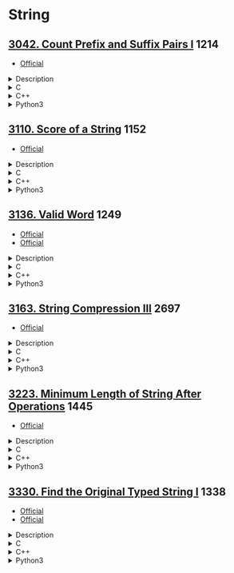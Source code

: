 # String

## [3042. Count Prefix and Suffix Pairs I](https://leetcode.com/problems/count-prefix-and-suffix-pairs-i/)  1214

- [Official](https://leetcode.com/problems/count-prefix-and-suffix-pairs-i/editorial/)

<details><summary>Description</summary>

```text
You are given a 0-indexed string array words.

Let's define a boolean function isPrefixAndSuffix that takes two strings, str1 and str2:
- isPrefixAndSuffix(str1, str2) returns true if str1 is both a prefix and a suffix of str2, and false otherwise.

For example, isPrefixAndSuffix("aba", "ababa") is true because "aba" is a prefix of "ababa" and also a suffix,
but isPrefixAndSuffix("abc", "abcd") is false.

Return an integer denoting the number of index pairs (i, j) such that i < j,
and isPrefixAndSuffix(words[i], words[j]) is true.

Example 1:
Input: words = ["a","aba","ababa","aa"]
Output: 4
Explanation: In this example, the counted index pairs are:
i = 0 and j = 1 because isPrefixAndSuffix("a", "aba") is true.
i = 0 and j = 2 because isPrefixAndSuffix("a", "ababa") is true.
i = 0 and j = 3 because isPrefixAndSuffix("a", "aa") is true.
i = 1 and j = 2 because isPrefixAndSuffix("aba", "ababa") is true.
Therefore, the answer is 4.

Example 2:
Input: words = ["pa","papa","ma","mama"]
Output: 2
Explanation: In this example, the counted index pairs are:
i = 0 and j = 1 because isPrefixAndSuffix("pa", "papa") is true.
i = 2 and j = 3 because isPrefixAndSuffix("ma", "mama") is true.
Therefore, the answer is 2.

Example 3:
Input: words = ["abab","ab"]
Output: 0
Explanation: In this example, the only valid index pair is i = 0 and j = 1,
and isPrefixAndSuffix("abab", "ab") is false.
Therefore, the answer is 0.

Constraints:
1 <= words.length <= 50
1 <= words[i].length <= 10
words[i] consists only of lowercase English letters.
```

<details><summary>Hint</summary>

```text
1. Iterate through all index pairs (i, j), such that i < j, and check isPrefixAndSuffix(words[i], words[j]).
2. The answer is the total number of pairs where isPrefixAndSuffix(words[i], words[j]) == true.
```

</details>

</details>

<details><summary>C</summary>

```c
int countPrefixSuffixPairs(char** words, int wordsSize) {
    int retVal = 0;

    int wordiSize, wordjSize;
    int i, j;
    for (i = 0; i < wordsSize; ++i) {
        for (j = i + 1; j < wordsSize; ++j) {
            wordiSize = strlen(words[i]);
            wordjSize = strlen(words[j]);
            if (wordiSize > wordjSize) {
                continue;
            }

            if (strncmp(words[j], words[i], wordiSize) != 0) {
                continue;
            }
            if (strncmp(words[j] + (wordjSize - wordiSize), words[i], wordiSize) != 0) {
                continue;
            }

            ++retVal;
        }
    }

    return retVal;
}
```

</details>

<details><summary>C++</summary>

```c++
class Solution {
   public:
    int countPrefixSuffixPairs(vector<string>& words) {
        int retVal = 0;

        int wordsSize = words.size();
        for (int i = 0; i < wordsSize; ++i) {
            for (int j = i + 1; j < wordsSize; ++j) {
                string str1 = words[i];
                string str2 = words[j];
                if (str1.size() > str2.size()) {
                    continue;
                }

                if ((str2.find(str1) == 0) && (str2.rfind(str1) == str2.size() - str1.size())) {
                    ++retVal;
                }
            }
        }

        return retVal;
    }
};
```

</details>

<details><summary>Python3</summary>

```python
class Solution:
    def countPrefixSuffixPairs(self, words: List[str]) -> int:
        retVal = 0

        wordsSize = len(words)
        for i in range(wordsSize):
            for j in range(i + 1, wordsSize):
                str1 = words[i]
                str2 = words[j]
                if len(str1) > len(str2):
                    continue

                if (str2.startswith(str1)) and (str2.endswith(str1)):
                    retVal += 1

        return retVal
```

</details>

## [3110. Score of a String](https://leetcode.com/problems/score-of-a-string/)  1152

- [Official](https://leetcode.com/problems/score-of-a-string/editorial/)

<details><summary>Description</summary>

```text
You are given a string s.
The score of a string is defined as the sum of the absolute difference between the ASCII values of adjacent characters.

Return the score of s.

Example 1:
Input: s = "hello"
Output: 13
Explanation:
The ASCII values of the characters in s are: 'h' = 104, 'e' = 101, 'l' = 108, 'o' = 111.
So, the score of s would be |104 - 101| + |101 - 108| + |108 - 108| + |108 - 111| = 3 + 7 + 0 + 3 = 13.

Example 2:
Input: s = "zaz"
Output: 50
Explanation:
The ASCII values of the characters in s are: 'z' = 122, 'a' = 97.
So, the score of s would be |122 - 97| + |97 - 122| = 25 + 25 = 50.

Constraints:
2 <= s.length <= 100
s consists only of lowercase English letters.
```

<details><summary>Hint</summary>

```text
1. Sum the difference between all the adjacent characters by just taking the absolute difference of their ASCII values.
```

</details>

</details>

<details><summary>C</summary>

```c
int scoreOfString(char* s) {
    int retVal = 0;

    int sSize = strlen(s);
    int i;
    for (i = 1; i < sSize; ++i) {
        retVal += abs(s[i - 1] - s[i]);
    }

    return retVal;
}
```

</details>

<details><summary>C++</summary>

```c++
class Solution {
   public:
    int scoreOfString(string s) {
        int retVal = 0;

        int sSize = s.size();
        for (int i = 1; i < sSize; ++i) {
            retVal += abs(s[i - 1] - s[i]);
        }

        return retVal;
    }
};
```

</details>

<details><summary>Python3</summary>

```python
class Solution:
    def scoreOfString(self, s: str) -> int:
        retVal = 0

        sSize = len(s)
        for i in range(1, sSize):
            retVal += abs(ord(s[i-1]) - ord(s[i]))

        return retVal
```

</details>

## [3136. Valid Word](https://leetcode.com/problems/valid-word/)  1249

- [Official](https://leetcode.com/problems/valid-word/editorial/)
- [Official](https://leetcode.cn/problems/valid-word/solutions/3717148/you-xiao-dan-ci-by-leetcode-solution-qege/)

<details><summary>Description</summary>

```text
A word is considered valid if:
- It contains a minimum of 3 characters.
- It contains only digits (0-9), and English letters (uppercase and lowercase).
- It includes at least one vowel.
- It includes at least one consonant.

You are given a string word.

Return true if word is valid, otherwise, return false.

Notes:
- 'a', 'e', 'i', 'o', 'u', and their uppercases are vowels.
- A consonant is an English letter that is not a vowel.

Example 1:
Input: word = "234Adas"
Output: true
Explanation:
This word satisfies the conditions.

Example 2:
Input: word = "b3"
Output: false
Explanation:
The length of this word is fewer than 3, and does not have a vowel.

Example 3:
Input: word = "a3$e"
Output: false
Explanation:
This word contains a '$' character and does not have a consonant.

Constraints:
1 <= word.length <= 20
word consists of English uppercase and lowercase letters, digits, '@', '#', and '$'.
```

<details><summary>Hint</summary>

```text
1. Use if-else to check all the conditions.
```

</details>

</details>

<details><summary>C</summary>

```c
bool isValid(char* word) {
    bool retVal = false;

    int wordSize = strlen(word);
    if (wordSize < 3) {
        return retVal;
    }

    bool hasVowel = false;
    bool hasConsonant = false;
    for (int i = 0; i < wordSize; ++i) {
        char c = word[i];
        if (isalpha(c)) {
            c = tolower(c);
            if (c == 'a' || c == 'e' || c == 'i' || c == 'o' || c == 'u') {
                hasVowel = true;
            } else {
                hasConsonant = true;
            }
        } else if (isdigit(c)) {
            continue;
        } else {
            return retVal;
        }
    }
    retVal = hasVowel && hasConsonant;

    return retVal;
}
```

</details>

<details><summary>C++</summary>

```c++
class Solution {
   public:
    bool isValid(string word) {
        bool retVal = false;

        int wordSize = word.size();
        if (wordSize < 3) {
            return retVal;
        }

        bool hasVowel = false;
        bool hasConsonant = false;
        for (char c : word) {
            if (isalpha(c)) {
                c = tolower(c);
                if (c == 'a' || c == 'e' || c == 'i' || c == 'o' || c == 'u') {
                    hasVowel = true;
                } else {
                    hasConsonant = true;
                }
            } else if (isdigit(c)) {
                continue;
            } else {
                return retVal;
            }
        }
        retVal = hasVowel && hasConsonant;

        return retVal;
    }
};
```

</details>

<details><summary>Python3</summary>

```python
class Solution:
    def isValid(self, word: str) -> bool:
        retVal = False

        wordSize = len(word)
        if wordSize < 3:
            return retVal

        hasVowel = False
        hasConsonant = False
        for c in word:
            if c.isalpha():
                if c.lower() in "aeiou":
                    hasVowel = True
                else:
                    hasConsonant = True
            elif c.isdigit():
                continue
            else:
                return retVal
        retVal = hasVowel and hasConsonant

        return retVal
```

</details>

## [3163. String Compression III](https://leetcode.com/problems/string-compression-iii/)  2697

- [Official](https://leetcode.com/problems/string-compression-iii/editorial/)

<details><summary>Description</summary>

```text
Given a string word, compress it using the following algorithm:
- Begin with an empty string comp. While word is not empty, use the following operation:
  - Remove a maximum length prefix of word made of a single character c repeating at most 9 times.
  - Append the length of the prefix followed by c to comp.

Return the string comp.

Example 1:
Input: word = "abcde"
Output: "1a1b1c1d1e"
Explanation:
Initially, comp = "".
Apply the operation 5 times, choosing "a", "b", "c", "d", and "e" as the prefix in each operation.
For each prefix, append "1" followed by the character to comp.

Example 2:
Input: word = "aaaaaaaaaaaaaabb"
Output: "9a5a2b"
Explanation:
Initially, comp = "".
Apply the operation 3 times, choosing "aaaaaaaaa", "aaaaa", and "bb" as the prefix in each operation.
For prefix "aaaaaaaaa", append "9" followed by "a" to comp.
For prefix "aaaaa", append "5" followed by "a" to comp.
For prefix "bb", append "2" followed by "b" to comp.

Constraints:
1 <= word.length <= 2 * 10^5
word consists only of lowercase English letters.
```

<details><summary>Hint</summary>

```text
1. Each time, just cut the same character in prefix up to at max 9 times. It’s always better to cut a bigger prefix.
```

</details>

</details>

<details><summary>C</summary>

```c
char* compressedString(char* word) {
    char* pRetVal = NULL;

    int wordSize = strlen(word);
    int retValSize = 2 * wordSize + 1;
    pRetVal = (char*)malloc(retValSize * sizeof(char));
    if (pRetVal == NULL) {
        perror("malloc");
        return pRetVal;
    }
    memset(pRetVal, 0, (retValSize * sizeof(char)));

    int idx = 0;
    int count = 1;
    int i;
    for (i = 1; i < wordSize; ++i) {
        if ((word[i] == word[i - 1]) && (count < 9)) {
            count++;
            continue;
        }
        idx += snprintf(pRetVal + idx, retValSize - idx, "%d%c", count, word[i - 1]);
        count = 1;
    }
    idx += snprintf(pRetVal + idx, retValSize - idx, "%d%c", count, word[wordSize - 1]);

    return pRetVal;
}
```

</details>

<details><summary>C++</summary>

```c++
class Solution {
   public:
    string compressedString(string word) {
        string retVal;

        int wordSize = word.size();

        int count = 1;
        for (int i = 1; i < wordSize; ++i) {
            if ((word[i] == word[i - 1]) && (count < 9)) {
                count++;
                continue;
            }
            retVal += (to_string(count) + word[i - 1]);
            count = 1;
        }
        retVal += (to_string(count) + word[wordSize - 1]);

        return retVal;
    }
};
```

</details>

<details><summary>Python3</summary>

```python
class Solution:
    def compressedString(self, word: str) -> str:
        retVal = ""

        wordSize = len(word)

        count = 1
        for i in range(1, wordSize):
            if (word[i] == word[i-1]) and (count < 9):
                count += 1
                continue
            retVal += (str(count) + word[i-1])
            count = 1
        retVal += (str(count) + word[wordSize-1])

        return retVal
```

</details>

## [3223. Minimum Length of String After Operations](https://leetcode.com/problems/minimum-length-of-string-after-operations/)  1445

- [Official](https://leetcode.com/problems/minimum-length-of-string-after-operations/editorial/)

<details><summary>Description</summary>

```text
You are given a string s.

You can perform the following process on s any number of times:
- Choose an index i in the string such that
  there is at least one character to the left of index i that is equal to s[i],
  and at least one character to the right that is also equal to s[i].
- Delete the closest character to the left of index i that is equal to s[i].
- Delete the closest character to the right of index i that is equal to s[i].

Return the minimum length of the final string s that you can achieve.

Example 1:
Input: s = "abaacbcbb"
Output: 5
Explanation:
We do the following operations:
Choose index 2, then remove the characters at indices 0 and 3. The resulting string is s = "bacbcbb".
Choose index 3, then remove the characters at indices 0 and 5. The resulting string is s = "acbcb".

Example 2:
Input: s = "aa"
Output: 2
Explanation:
We cannot perform any operations, so we return the length of the original string.

Constraints:
1 <= s.length <= 2 * 10^5
s consists only of lowercase English letters.
```

<details><summary>Hint</summary>

```text
1. Only the frequency of each character matters in finding the final answer.
2. If a character occurs less than 3 times, we cannot perform any process with it.
3. Suppose there is a character that occurs at least 3 times in the string,
   we can repeatedly delete two of these characters until there are at most 2 occurrences left of it.
```

</details>

</details>

<details><summary>C</summary>

```c
int minimumLength(char* s) {
    int retVal = 0;

#define MAX_LETTTER (26)  // s consists only of lowercase English letters.
    int charFrequency[MAX_LETTTER];
    memset(charFrequency, 0, sizeof(charFrequency));

    int sSize = strlen(s);
    for (int i = 0; i < sSize; ++i) {
        charFrequency[s[i] - 'a']++;
    }

    for (int i = 0; i < MAX_LETTTER; ++i) {
        if (charFrequency[i] == 0) {
            continue;
        }

        if (charFrequency[i] % 2 == 0) {
            retVal += 2;
        } else {
            retVal += 1;
        }
    }

    return retVal;
}
```

</details>

<details><summary>C++</summary>

```c++
class Solution {
   public:
    int minimumLength(string s) {
        int retVal = 0;

        vector<int> charFrequency(26, 0);  // s consists only of lowercase English letters.
        for (char currentChar : s) {
            charFrequency[currentChar - 'a']++;
        }

        for (int frequency : charFrequency) {
            if (frequency == 0) {
                continue;
            }

            if (frequency % 2 == 0) {
                retVal += 2;
            } else {
                retVal += 1;
            }
        }

        return retVal;
    }
};
```

</details>

<details><summary>Python3</summary>

```python
class Solution:
    def minimumLength(self, s: str) -> int:
        retVal = 0

        # s consists only of lowercase English letters.
        charFrequency = [0] * 26
        for current_char in s:
            charFrequency[ord(current_char) - ord("a")] += 1

        for frequency in charFrequency:
            if frequency == 0:
                continue

            if frequency % 2 == 0:
                retVal += 2
            else:
                retVal += 1

        return retVal
```

</details>

## [3330. Find the Original Typed String I](https://leetcode.com/problems/find-the-original-typed-string-i/)  1338

- [Official](https://leetcode.com/problems/find-the-original-typed-string-i/editorial/)
- [Official](https://leetcode.cn/problems/find-the-original-typed-string-i/solutions/3706276/zhao-dao-chu-shi-shu-ru-zi-fu-chuan-i-by-y2ve/)

<details><summary>Description</summary>

```text
Alice is attempting to type a specific string on her computer.
However, she tends to be clumsy and may press a key for too long, resulting in a character being typed multiple times.

Although Alice tried to focus on her typing, she is aware that she may still have done this at most once.

You are given a string word, which represents the final output displayed on Alice's screen.

Return the total number of possible original strings that Alice might have intended to type.

Example 1:
Input: word = "abbcccc"
Output: 5
Explanation:
The possible strings are: "abbcccc", "abbccc", "abbcc", "abbc", and "abcccc".

Example 2:
Input: word = "abcd"
Output: 1
Explanation:
The only possible string is "abcd".

Example 3:
Input: word = "aaaa"
Output: 4

Constraints:
1 <= word.length <= 100
word consists only of lowercase English letters.
```

<details><summary>Hint</summary>

```text
1. Any group of consecutive characters might have been the mistake.
```

</details>

</details>

<details><summary>C</summary>

```c
int possibleStringCount(char* word) {
    int retVal = 1;

    int wordSize = strlen(word);
    for (int i = 1; i < wordSize; ++i) {
        if (word[i - 1] == word[i]) {
            retVal += 1;
        }
    }

    return retVal;
}
```

</details>

<details><summary>C++</summary>

```c++
class Solution {
   public:
    int possibleStringCount(string word) {
        int retVal = 1;

        int wordSize = word.size();
        for (int i = 1; i < wordSize; ++i) {
            if (word[i - 1] == word[i]) {
                retVal += 1;
            }
        }

        return retVal;
    }
};
```

</details>

<details><summary>Python3</summary>

```python
class Solution:
    def possibleStringCount(self, word: str) -> int:
        retVal = 1

        wordSize = len(word)
        for i in range(1, wordSize):
            if word[i-1] == word[i]:
                retVal += 1

        return retVal
```

</details>
